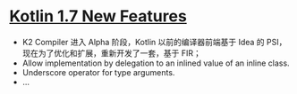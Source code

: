 # [Kotlin 1.7 New Features](https://kotlinlang.org/docs/whatsnew17.html)

- K2 Compiler 进入 Alpha 阶段，Kotlin 以前的编译器前端基于 Idea 的 PSI，现在为了优化和扩展，重新开发了一套，基于 FIR；
- Allow implementation by delegation to an inlined value of an inline class.
- Underscore operator for type arguments.
- ...
